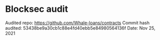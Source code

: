 # Blocksec audit
Audited repo: https://github.com/Whale-loans/contracts
Commit hash audited: 53438be9a30cb1c88e4fd40ebb5e84980564136f
Date: Nov 25, 2021
